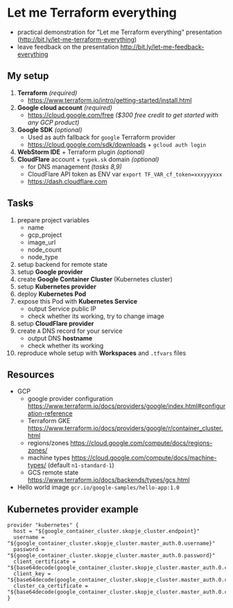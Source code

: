 # Let me Terraform everything
- practical demonstration for "Let me Terraform everything" presentation (http://bit.ly/let-me-terraform-everything)
- leave feedback on the presentation http://bit.ly/let-me-feedback-everything

## My setup
1. **Terraform** _(required)_
    - https://www.terraform.io/intro/getting-started/install.html
2. **Google cloud account** _(required)_
    - https://cloud.google.com/free _($300 free credit to get started with any GCP product)_
3. **Google SDK** _(optional)_
    - Used as auth fallback for `google` Terraform provider
    - https://cloud.google.com/sdk/downloads + `gcloud auth login`
4. **WebStorm IDE** + Terraform plugin _(optional)_
5. **CloudFlare** account + `typek.sk` domain _(optional)_
    - for DNS management _(tasks 8,9)_
    - CloudFlare API token as ENV var `export TF_VAR_cf_token=xxxyyyxxx`
    - https://dash.cloudflare.com

## Tasks
1. prepare project variables
    - name
    - gcp_project
    - image_url
    - node_count
    - node_type
2. setup backend for remote state
3. setup **Google provider**
4. create **Google Container Cluster** (Kubernetes cluster)
5. setup **Kubernetes provider**
6. deploy **Kubernetes Pod**
7. expose this Pod with **Kubernetes Service**
    - output Service public IP
    - check whether its working, try to change image
8. setup **CloudFlare provider**
9. create `A` DNS record for your service
    - output DNS **hostname**
    - check whether its working
10. reproduce whole setup with **Workspaces** and `.tfvars` files

## Resources
- GCP
    - google provider configuration https://www.terraform.io/docs/providers/google/index.html#configuration-reference
    - Terraform GKE https://www.terraform.io/docs/providers/google/r/container_cluster.html
    - regions/zones https://cloud.google.com/compute/docs/regions-zones/
    - machine types https://cloud.google.com/compute/docs/machine-types/ (default `n1-standard-1`)
    - GCS remote state https://www.terraform.io/docs/backends/types/gcs.html
- Hello world image `gcr.io/google-samples/hello-app:1.0`

## Kubernetes provider example
```
provider "kubernetes" {
  host = "${google_container_cluster.skopje_cluster.endpoint}"
  username = "${google_container_cluster.skopje_cluster.master_auth.0.username}"
  password = "${google_container_cluster.skopje_cluster.master_auth.0.password}"
  client_certificate = "${base64decode(google_container_cluster.skopje_cluster.master_auth.0.client_certificate)}"
  client_key = "${base64decode(google_container_cluster.skopje_cluster.master_auth.0.client_key)}"
  cluster_ca_certificate = "${base64decode(google_container_cluster.skopje_cluster.master_auth.0.cluster_ca_certificate)}"
}
```